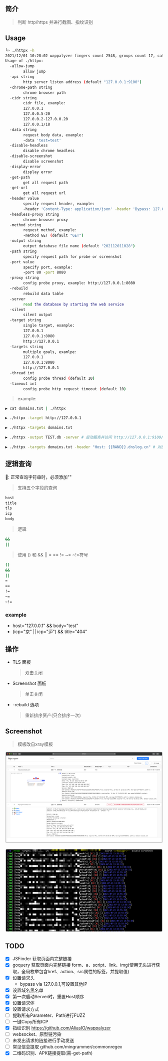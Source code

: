## 简介

> 判断 http/https 并进行截图、指纹识别

## Usage

```bash
└> ./httpx -h
2021/12/01 10:28:02 wappalyzer fingers count 2548, groups count 17, categories count 96, no icon count 47
Usage of ./httpx:
  -allow-jump
    	allow jump
  -api string
    	http server listen address (default "127.0.0.1:9100")
  -chrome-path string
    	chrome browser path
  -cidr string
    	cidr file, example:
    	127.0.0.1
    	127.0.0.5-20
    	127.0.0.2-127.0.0.20
    	127.0.0.1/18
  -data string
    	request body data, example:
    	-data 'test=test'
  -disable-headless
    	disable chrome headless
  -disable-screenshot
    	disable screenshot
  -display-error
    	display error
  -get-path
    	get all request path
  -get-url
    	get all request url
  -header value
    	specify request header, example:
    	-header 'Content-Type: application/json' -header 'Bypass: 127.0.0.1' (default [Content-Type: application/x-www-form-urlencoded])
  -headless-proxy string
    	chrome browser proxy
  -method string
    	request method, example:
    	-method GET (default "GET")
  -output string
    	output database file name (default "202112011028")
  -path string
    	specify request path for probe or screenshot
  -port value
    	specify port, example:
    	-port 80 -port 8080
  -proxy string
    	config probe proxy, example: http://127.0.0.1:8080
  -rebuild
    	rebuild data table
  -server
    	read the database by starting the web service
  -silent
    	silent output
  -target string
    	single target, example:
    	127.0.0.1
    	127.0.0.1:8080
    	http://127.0.0.1
  -targets string
    	multiple goals, examlpe:
    	127.0.0.1
    	127.0.0.1:8080
    	http://127.0.0.1
  -thread int
    	config probe thread (default 10)
  -timeout int
    	config probe http request timeout (default 10)
```

> example:

```bash
▶ cat domains.txt | ./httpx
```

```bash
▶ ./httpx -target http://127.0.0.1
```

```bash
▶ ./httpx -targets domains.txt
```

```bash
▶ ./httpx -output TEST.db -server # 启动服务并访问 http://127.0.0.1:9100/
```

```bash
▶ ./httpx -targets domains.txt -header "Host: {{RAND}}.dnslog.cn" # 对应header的fuzz，搭配代理工具获取请求包，查询RAND字段
```

## 逻辑查询

📢: 正常查询字符串时，必须添加""

> 支持五个字段的查询

```bash
host
title
tls
icp
body
```

> 逻辑

```bash
&&
||
```

> 使用 () 和 && || = == != ~= ~!=符号

```bash
()
&&
||
=
==
!=
~=
~!=
```

### example

- host="127.0.0.1" && body="test"
- (icp="京" || icp="沪") && title="404"

## 操作

- TLS 面板

  > 双击关闭

- Screenshot 面板

  > 单击关闭

- -rebuild 选项

  > 重新排序资产(只会排序一次)

## Screenshot

> 模板改自xray模板

![image-20220106122454872](.images/image-20220106122454872.png)

![image-20210723135945748](.images/image-20210723135945748.png)

## TODO

- [x] JSFinder 获取页面内完整链接
- [x] goquery 获取页面内完整链接 form、a、script、link、img(使用无头进行获取，全局枚举包含href、action、src属性的标签，并提取值)
- [x] 设置请求头
  - bypass via 127.0.0.1,可设置其他IP
- [x] 设置域名黑名单
- [x] 第一次启动Server时，重置Host顺序
- [x] 设置请求体
- [x] 设置请求方式
- [ ] 提取所有Parameter、Path进行FUZZ
- [ ] 一键Copy所有ICP
- [x] 指纹识别 https://github.com/AliasIO/wappalyzer
- [ ] websocket、原型链污染
- [ ] 未发出请求的链接进行手动发送
- [ ] 常见信息提取 github.com/mingrammer/commonregex
- [x] 二维码识别、APK链接提取(需-get-path)
